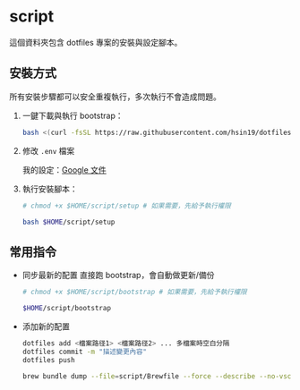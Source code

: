 # script

這個資料夾包含 dotfiles 專案的安裝與設定腳本。

## 安裝方式

所有安裝步驟都可以安全重複執行，多次執行不會造成問題。

1. 一鍵下載與執行 bootstrap：
   ```sh
   bash <(curl -fsSL https://raw.githubusercontent.com/hsin19/dotfiles/refs/heads/master/script/bootstrap)
   ```

2. 修改 `.env` 檔案
   
   我的設定：[Google 文件](https://docs.google.com/document/d/1iScKuZSXaJpC1n26h-F8VKngpWEAJ3vUBsTpVqEdTSE/edit?tab=t.0)

3. 執行安裝腳本：
   ```sh
   # chmod +x $HOME/script/setup # 如果需要，先給予執行權限

   bash $HOME/script/setup
   ```
## 常用指令

- 同步最新的配置
  直接跑 bootstrap，會自動做更新/備份
  ```sh
  # chmod +x $HOME/script/bootstrap # 如果需要，先給予執行權限

  $HOME/script/bootstrap
  ```

- 添加新的配置
  ```sh
  dotfiles add <檔案路径1> <檔案路径2> ... 多檔案時空白分隔
  dotfiles commit -m "描述變更內容"
  dotfiles push

  brew bundle dump --file=script/Brewfile --force --describe --no-vscode # sync 目前安裝的 brew packages
  ```